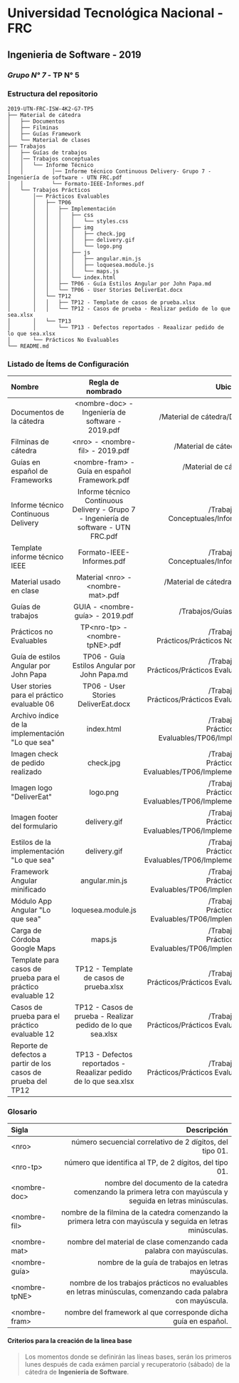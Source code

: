 # Universidad Tecnológica Nacional - FRC
## Ingenieria de Software - 2019
### *Grupo N° 7* - TP N° 5

### Estructura del repositorio

```
2019-UTN-FRC-ISW-4K2-G7-TP5
├── Material de cátedra
│   ├── Documentos
│   ├── Filminas
│   ├── Guías Framework
│   └── Material de clases
├── Trabajos
│   ├── Guías de trabajos
│   │── Trabajos conceptuales
│   │   └── Informe Técnico
│   │         │── Informe técnico Continuous Delivery- Grupo 7 - Ingeniería de software - UTN FRC.pdf
│   │         └── Formato-IEEE-Informes.pdf
│   └── Trabajos Prácticos
│       │── Prácticos Evaluables
│       │   ├── TP06
│       │   │   ├── Implementación
│       │   │   │   ├── css
│       │   │   │   │   └── styles.css
│       │   │   │   ├── img
│       │   │   │   │   ├── check.jpg
│       │   │   │   │   ├── delivery.gif
│       │   │   │   │   └── logo.png
│       │   │   │   ├── js
│       │   │   │   │   ├── angular.min.js
│       │   │   │   │   ├── loquesea.module.js
│       │   │   │   │   └── maps.js
│       │   │   │   └── index.html
│       │   │   ├── TP06 - Guía Estilos Angular por John Papa.md
│       │   │   └── TP06 - User Stories DeliverEat.docx
│       │   └── TP12
│       │   │   ├── TP12 - Template de casos de prueba.xlsx
│       │   │   └── TP12 - Casos de prueba - Realizar pedido de lo que sea.xlsx
│       │   └── TP13
│       │       └── TP13 - Defectos reportados - Reaalizar pedido de lo que sea.xlsx
│       └── Prácticos No Evaluables
└── README.md

```

### Listado de Ítems de Configuración

| Nombre  | Regla de nombrado  | Ubicación física |
| :------------ |:---------------:| -----:|
| Documentos de la cátedra | \<nombre-doc> - Ingeniería de software - 2019.pdf | /Material de cátedra/Documentos
| Filminas de cátedra | \<nro> - \<nombre-fil> - 2019.pdf | /Material de cátedra/Filminas
| Guías en español de Frameworks | \<nombre-fram> - Guía en español Framework.pdf | /Material de cátedra/Guías Framework
| Informe técnico Continuous Delivery | Informe técnico Continuous Delivery - Grupo 7 - Ingeniería de software - UTN FRC.pdf | /Trabajos/Trabajos Conceptuales/Informe Técnico
| Template informe técnico IEEE | Formato-IEEE-Informes.pdf | /Trabajos/Trabajos Conceptuales/Informe Técnico
| Material usado en clase | Material \<nro> - \<nombre-mat>.pdf | /Material de cátedra/Material de clases
| Guías de trabajos | GUIA - \<nombre-guía> - 2019.pdf | /Trabajos/Guías de trabajos
| Prácticos no Evaluables | TP\<nro-tp> - \<nombre-tpNE>.pdf | /Trabajos/Trabajos Prácticos/Prácticos No Evaluables
| Guía de estilos Angular por John Papa | TP06 - Guía Estilos Angular por John Papa.md | /Trabajos/Trabajos Prácticos/Prácticos Evaluables/TP06
| User stories para el práctico evaluable 06 | TP06 - User Stories DeliverEat.docx | /Trabajos/Trabajos Prácticos/Prácticos Evaluables/TP06
| Archivo índice de la implementación "Lo que sea" | index.html | /Trabajos/Trabajos Prácticos/Prácticos Evaluables/TP06/Implementación
| Imagen check de pedido realizado | check.jpg | /Trabajos/Trabajos Prácticos/Prácticos Evaluables/TP06/Implementación/img
| Imagen logo "DeliverEat" | logo.png | /Trabajos/Trabajos Prácticos/Prácticos Evaluables/TP06/Implementación/img
| Imagen footer del formulario | delivery.gif | /Trabajos/Trabajos Prácticos/Prácticos Evaluables/TP06/Implementación/img
| Estilos de la implementación "Lo que sea" | delivery.gif | /Trabajos/Trabajos Prácticos/Prácticos Evaluables/TP06/Implementación/css
| Framework Angular minificado | angular.min.js | /Trabajos/Trabajos Prácticos/Prácticos Evaluables/TP06/Implementación/js
| Módulo App Angular "Lo que sea" | loquesea.module.js | /Trabajos/Trabajos Prácticos/Prácticos Evaluables/TP06/Implementación/js
| Carga de Córdoba Google Maps | maps.js | /Trabajos/Trabajos Prácticos/Prácticos Evaluables/TP06/Implementación/js
| Template para casos de prueba para el práctico evaluable 12 | TP12 - Template de casos de prueba.xlsx | /Trabajos/Trabajos Prácticos/Prácticos Evaluables/TP12
| Casos de prueba para el práctico evaluable 12 | TP12 - Casos de prueba - Realizar pedido de lo que sea.xlsx | /Trabajos/Trabajos Prácticos/Prácticos Evaluables/TP12
| Reporte de defectos a partir de los casos de prueba del TP12| TP13 - Defectos reportados - Reaalizar pedido de lo que sea.xlsx | /Trabajos/Trabajos Prácticos/Prácticos Evaluables/TP13

### Glosario

| Sigla  | Descripción |
| :------------ | -----:|
| \<nro\> | número secuencial correlativo de 2 dígitos, del tipo 01.
| \<nro-tp\> | número que identifica al TP, de 2 dígitos, del tipo 01.
| \<nombre-doc\> | nombre del documento  de la catedra comenzando la primera letra con mayúscula y seguida en letras minúsculas.
| \<nombre-fil\> | nombre de la filmina  de la catedra comenzando la primera letra con mayúscula y seguida en letras minúsculas.
| \<nombre-mat\> | nombre del material de clase comenzando cada palabra con mayúsculas.
| \<nombre-guía\> | nombre de la guía de trabajos en letras mayúscula.
| \<nombre-tpNE\> | nombre de los trabajos prácticos no evaluables en letras minúsculas, comenzando cada palabra con mayúscula.
| \<nombre-fram\> | nombre del framework al que corresponde dicha guía en español.



#### Criterios para la creación de la linea base

>Los momentos donde se definirán las líneas bases, serán los primeros lunes después de cada exámen parcial y recuperatorio (sábado) de la cátedra de **Ingeniería de Software**.
